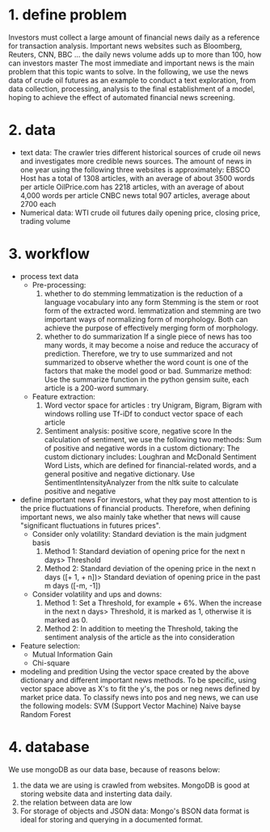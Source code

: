 # 1. define problem
Investors must collect a large amount of financial news daily as a reference for transaction analysis. Important news websites such as Bloomberg, Reuters, CNN, BBC ... the daily news volume adds up to more than 100, how can investors master The most immediate and important news is the main problem that this topic wants to solve. In the following, we use the news data of crude oil futures as an example to conduct a text exploration, from data collection, processing, analysis to the final establishment of a model, hoping to achieve the effect of automated financial news screening.
# 2. data
- text data: The crawler tries different historical sources of crude oil news and investigates more credible news sources. The amount of news in one year using the following three websites is approximately:
EBSCO Host has a total of 1308 articles, with an average of about 3500 words per article
OilPrice.com has 2218 articles, with an average of about 4,000 words per article
CNBC news total 907 articles, average about 2700 each
- Numerical data: WTI crude oil futures daily opening price, closing price, trading volume
# 3. workflow
- process text data
  - Pre-processing:
    1. whether to do stemming
        lemmatization is the reduction of a language vocabulary into any form
        Stemming is the stem or root form of the extracted word. lemmatization and stemming are two important ways of normalizing form of morphology. Both can achieve the purpose of effectively merging form of morphology.
    2. whether to do summarization
        If a single piece of news has too many words, it may become a noise and reduce the accuracy of prediction. Therefore, we try to use summarized and not summarized to observe whether the word count is one of the factors that make the model good or bad.
        Summarize method: Use the summarize function in the python gensim suite, each article is a 200-word summary.
  - Feature extraction:
    1. Word vector space for articles : 
        try Unigram, Bigram, Bigram with windows rolling
        use Tf-iDf to conduct vector space of each article
    2. Sentiment analysis: positive score, negative score
        In the calculation of sentiment, we use the following two methods:
        Sum of positive and negative words in a custom dictionary: The custom dictionary includes: Loughran and McDonald Sentiment Word Lists, which are defined for financial-related words, and a general positive and negative dictionary.
        Use SentimentIntensityAnalyzer from the nltk suite to calculate positive and negative
- define important news
For investors, what they pay most attention to is the price fluctuations of financial products. Therefore, when defining important news, we also mainly take whether that news will cause "significant fluctuations in futures prices".
    - Consider only volatility: Standard deviation is the main judgment basis
        1. Method 1: Standard deviation of opening price for the next n days> Threshold
        2. Method 2: Standard deviation of the opening price in the next n days ([+ 1, + n])> Standard deviation of opening price in the past m days ([-m, -1])
    - Consider volatility and ups and downs:
      1. Method 1: Set a Threshold, for example + 6%. When the increase in the next n days> Threshold, it is marked as 1, otherwise it is marked as 0.
      2. Method 2: In addition to meeting the Threshold, taking the sentiment analysis of the article as the into consideration
- Feature selection:
    - Mutual Information Gain
    - Chi-square
- modeling and predition
    Using the vector space created by the above dictionary and different important news methods. To be specific, using vector space above as X's to fit the y's, the pos or neg news defined by market price data.
    To classify news into pos and neg news, we can use the following models:
    SVM (Support Vector Machine)
    Naive bayse
    Random Forest
# 4. database
We use mongoDB as our data base, because of reasons below:
1. the data we are using is crawled from websites. MongoDB is good at storing website data and insterting data daily.
2. the relation between data are low 
3. For storage of objects and JSON data: Mongo's BSON data format is ideal for storing and querying in a documented format.